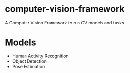 # computer-vision-framework
A Computer Vision Framework to run CV models and tasks.

# Models
- Human Activity Recognition
- Object Detection
- Pose Estimation